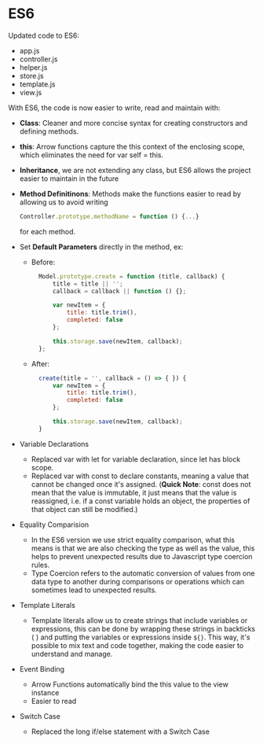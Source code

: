 # ES6

Updated code to ES6:

* app.js
* controller.js
* helper.js
* store.js
* template.js
* view.js

With ES6, the code is now easier to write, read and maintain with:

* **Class**: Cleaner and more concise syntax for creating constructors and defining methods.
* **this**: Arrow functions capture the this context of the enclosing scope, which eliminates the need for var self = this.
* **Inheritance**, we are not extending any class, but ES6 allows the project easier to maintain in the future
*   **Method Definitinons**: Methods make the functions easier to read by allowing us to avoid writing&#x20;

    ```javascript
    Controller.prototype.methodName = function () {...}
    ```

    for each method.
* Set **Default Parameters** directly in the method, ex:
  *   Before:

      ```javascript
      	Model.prototype.create = function (title, callback) {
      		title = title || '';
      		callback = callback || function () {};

      		var newItem = {
      			title: title.trim(),
      			completed: false
      		};

      		this.storage.save(newItem, callback);
      	};
      ```
  *   After:

      ```javascript
      	create(title = '', callback = () => { }) {
      		var newItem = {
      			title: title.trim(),
      			completed: false
      		};

      		this.storage.save(newItem, callback);
      	}
      ```
* Variable Declarations
  * Replaced var with let for variable declaration, since let has block scope.
  * Replaced var with const to declare constants, meaning a value that cannot be changed once it's assigned. (**Quick Note**: const does not mean that the value is immutable, it just means that the value is reassigned, i.e. if a const variable holds an object, the properties of that object can still be modified.)
* Equality Comparision
  * In the ES6 version we use strict equality comparison, what this means is that we are also checking the type as well as the value, this helps to prevent unexpected results due to Javascript type coercion rules.
  * Type Coercion refers to the automatic conversion of values from one data type to another during comparisons or operations which can sometimes lead to unexpected results.
* Template Literals
  * &#x20;Template literals allow us to create strings that include variables or expressions, this can be done by wrapping these strings in backticks ( ) and putting the variables or expressions inside `${}`. This way, it's possible to mix text and code together, making the code easier to understand and manage.
* Event Binding
  * Arrow Functions automatically bind the this value to the view instance
  * Easier to read
* Switch Case
  * Replaced the long if/else statement with a Switch Case



